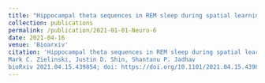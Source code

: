 ```yaml
---
title: "Hippocampal theta sequences in REM sleep during spatial learning."
collection: publications
permalink: /publication/2021-01-01-Neuro-6
date: 2021-04-16
venue: 'Bioarxiv'
citation: 'Hippocampal theta sequences in REM sleep during spatial learning
Mark C. Zielinski, Justin D. Shin, Shantanu P. Jadhav
bioRxiv 2021.04.15.439854; doi: https://doi.org/10.1101/2021.04.15.439854'
---
```

